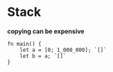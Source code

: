 # Stack

**copying can be expensive**

```aquascope,interpreter,horizontal,run
fn main() {
    let a = [0; 1_000_000]; `[]`
    let b = a; `[]`
}
```
